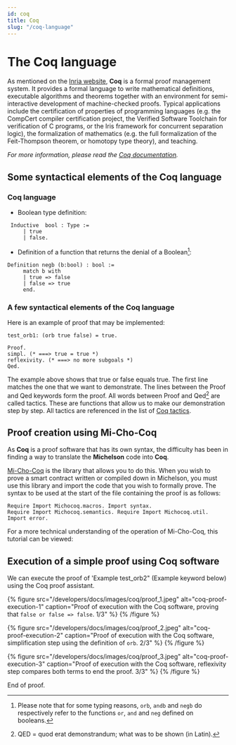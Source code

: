 ```yaml
---
id: coq
title: Coq
slug: "/coq-language"
---
```

# The Coq language
As mentioned on the [Inria website](http://coq.inria.fr), **Coq** is a formal proof management system. It provides a formal language to write mathematical definitions, executable algorithms and theorems together with an environment for semi-interactive development of machine-checked proofs. Typical applications include the certification of properties of programming languages (e.g. the CompCert compiler certification project, the Verified Software Toolchain for verification of C programs, or the Iris framework for concurrent separation logic), the formalization of mathematics (e.g. the full formalization of the Feit-Thompson theorem, or homotopy type theory), and teaching. 

*For more information, please read the [Coq documentation](https://coq.inria.fr/documentation).*

## Some syntactical elements of the Coq language

### Coq language

* Boolean type definition:

```coq
 Inductive  bool : Type :=
     | true
     | false.
```

* Definition of a function that returns the denial of a Boolean[^1]:

```coq
Definition negb (b:bool) : bool :=
     match b with
     | true => false
     | false => true
     end.
```

### A few syntactical elements of the Coq language

Here is an example of proof that may be implemented:

```coq
test_orb1: (orb true false) = true.
```

```coq
Proof.
simpl. (* ===> true = true *)
reflexivity. (* ===> no more subgoals *)
Qed.
```

The example above shows that true or false equals true. The first line matches the one that we want to demonstrate. The lines between the Proof and Qed keywords form the proof.
All words between Proof and Qed[^2] are called tactics. These are functions that allow us to make our demonstration step by step.
All tactics are referenced in the list of [Coq tactics](https://coq.inria.fr/refman/proof-engine/tactics.html#coq%3Atacv.destruct-eqn).
​

[^1]: Please note that for some typing reasons, `orb`, `andb` and `negb` do respectively refer to the functions `or`, `and` and `neg` defined on booleans.
[^2]: QED = quod erat demonstrandum; what was to be shown (in Latin).

## Proof creation using Mi-Cho-Coq
As **Coq** is a proof software that has its own syntax, the difficulty has been in finding a way to translate the **Michelson** code into **Coq**. 

[Mi-Cho-Coq](https://gitlab.com/nomadic-labs/mi-cho-coq) is the library that allows you to do this. When you wish to prove a smart contract written or compiled down in Michelson, you must use this library and import the code that you wish to formally prove. The syntax to be used at the start of the file containing the proof is as follows:

```coq
Require Import Michocoq.macros. Import syntax.
Require Import Michocoq.semantics. Require Import Michocoq.util.
Import error.
```

For a more technical understanding of the operation of Mi-Cho-Coq, this tutorial can be viewed: ​
​

## Execution of a simple proof using Coq software

We can execute the proof of 'Example test_orb2" (Example keyword below) using the Coq proof assistant.

{% figure 
     src="/developers/docs/images/coq/proof_1.jpeg" 
     alt="coq-proof-execution-1" 
     caption="Proof of execution with the Coq software, proving that `false or false => false`. 1/3" 
%}  {% /figure %}

{% figure 
     src="/developers/docs/images/coq/proof_2.jpeg" 
     alt="coq-proof-execution-2" 
     caption="Proof of execution with the Coq software, simplification step using the definition of `orb`. 2/3" 
%}  {% /figure %}

{% figure 
     src="/developers/docs/images/coq/proof_3.jpeg" 
     alt="coq-proof-execution-3" 
     caption="Proof of execution with the Coq software, reflexivity step compares both terms to end the proof. 3/3" 
%}  {% /figure %}

End of proof.
